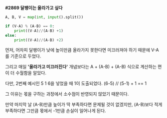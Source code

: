 __#2869 달팽이는 올라가고 싶다__

```python
A, B, V = map(int, input().split())

if (V-A) % (A-B) == 0:
    print((V-A)//(A-B) +1)
else:
    print((V-A)//(A-B) +2)
```

먼저, 어차피 달팽이가 낮에 높이만큼 올라가지 못한다면 미끄러져야 하기 때문에 V-A를 기준으로 두었다.

그리고 매일 __'올라가고 미끄러진다'__ 개념보다는 A + (A-B) + (A-B) 식으로 계산하는 편이 더 수월함을 알았다.

다만, 2번째 예시인 5 1 6을 넣었을 때 1이 도출되었다. (6-5) // (5-1) + 1 == 1

그 이유는 몫을 구하는 과정에서 소수점이 반영되지 않았기 때문이다.

만약 마지막 날 (A-B)만큼 높이가 딱 부족하다면 문제될 것이 없겠지만, (A-B)보다 적게 부족하다면 그만큼 몫에서 -1만큼 손실이 일어나게 된다.
